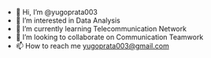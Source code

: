 - 👋 Hi, I’m @yugoprata003
- 👀 I’m interested in Data Analysis 
- 🌱 I’m currently learning Telecommunication Network 
- 💞️ I’m looking to collaborate on Communication Teamwork
- 📫 How to reach me yugoprata003@gmail.com 

<!---
yugoprata003/yugoprata003 is a ✨ special ✨ repository because its `README.md` (this file) appears on your GitHub profile.
You can click the Preview link to take a look at your changes.
--->
